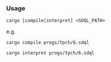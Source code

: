 ### Usage

```
cargo [compile|interpret] <SDQL_PATH>
```

e.g.

```
cargo compile progs/tpch/6.sdql
```

```
cargo interpret progs/tpch/6.sdql
```
